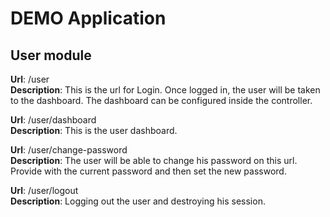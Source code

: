 # DEMO Application

## User module
**Url**: /user
<br>**Description**: This is the url for Login. Once logged in, the user will be taken to the dashboard. 
The dashboard can be configured inside the controller.

**Url**: /user/dashboard
<br>**Description**: This is the user dashboard.

**Url**: /user/change-password
<br>**Description**: The user will be able to change his password on this url. Provide with the current password and then set the new password.

**Url**: /user/logout
<br>**Description**: Logging out the user and destroying his session.

